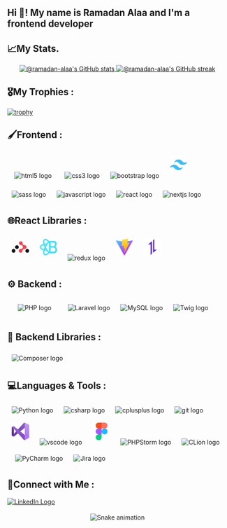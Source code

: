 <h2 align="left">Hi 👋! My name is Ramadan Alaa and I'm a frontend developer</h2>

## 📈My Stats.
<p align="center">
  <a href="https://github.com/ramadan-alaa?tab=repositories">
    <img src="https://github-readme-stats-one-bice.vercel.app/api?username=ramadan-alaa&theme=gotham&show_icons=true&count_private=true&hide_border=true&role=OWNER,ORGANIZATION_MEMBER,COLLABORATOR" width="48%" alt="@ramadan-alaa's GitHub stats"/>
  </a>
  <a href="https://github.com/ramadan-alaa?tab=stars">
    <img src="https://github-readme-streak-stats.herokuapp.com?user=ramadan-alaa&theme=gotham&hide_border=true&date_format=M%20j%5B%2C%20Y%5D" width="48%" alt="@ramadan-alaa's GitHub streak"/>
  </a>
</p>



## 🎖️My Trophies :
<p align="left">
  <a href="https://github.com/ramadan-alaa/github-profile-trophy">
    <img src="https://github-profile-trophy.vercel.app/?username=ramadan-alaa&theme=onedark" alt="trophy">
  </a>
</p>

## 🖌️Frontend :
<div align="left">
  <img src="https://cdn.jsdelivr.net/gh/devicons/devicon/icons/html5/html5-original.svg" height="30" alt="html5 logo" style="margin: 1rem; width: 40px; height: 40px;"/>
  <img src="https://cdn.jsdelivr.net/gh/devicons/devicon/icons/css3/css3-original.svg" height="30" alt="css3 logo" style="margin: 10px; width: 40px; height: 40px;"/>
  <img src="https://cdn.jsdelivr.net/gh/devicons/devicon/icons/bootstrap/bootstrap-original.svg" height="30" alt="bootstrap logo" style="margin: 10px; width: 40px; height: 40px;"/>
  <img src="https://raw.githubusercontent.com/devicons/devicon/v2.16.0/icons/tailwindcss/tailwindcss-original.svg" height="30" alt="tailwindcss logo" style="margin: 10px; width: 40px; height: 40px;"/>
  <img src="https://cdn.jsdelivr.net/gh/devicons/devicon/icons/sass/sass-original.svg" height="30" alt="sass logo" style="margin: 10px; width: 40px; height: 40px;"/>
  <img src="https://cdn.jsdelivr.net/gh/devicons/devicon/icons/javascript/javascript-original.svg" height="30" alt="javascript logo" style="margin: 10px; width: 40px; height: 40px;"/>
  <img src="https://cdn.jsdelivr.net/gh/devicons/devicon/icons/react/react-original.svg" height="30" alt="react logo" style="margin: 10px; width: 40px; height: 40px;"/>
  <img src="https://cdn.jsdelivr.net/gh/devicons/devicon/icons/nextjs/nextjs-original.svg" height="30" alt="nextjs logo" style="margin: 10px; width: 40px; height: 40px;"/>
</div>

## 🌐React Libraries :
<div align="left">
  <img src="https://raw.githubusercontent.com/devicons/devicon/v2.16.0/icons/reactrouter/reactrouter-original.svg" height="30" alt="react-router logo" style="margin: 10px; width: 40px; height: 40px;"/>
  <img src="https://raw.githubusercontent.com/devicons/devicon/v2.16.0/icons/reactbootstrap/reactbootstrap-original.svg" height="30" alt="react-bootstrap logo" style="margin: 10px; width: 40px; height: 40px;"/>
  <img src="https://cdn.jsdelivr.net/gh/devicons/devicon/icons/redux/redux-original.svg" height="30" alt="redux logo" style="margin: 10px; width: 40px; height: 40px;"/>
  <img src="https://raw.githubusercontent.com/devicons/devicon/v2.16.0/icons/vitejs/vitejs-original.svg" height="30" alt="vite logo" style="margin: 10px; width: 40px; height: 40px;"/>
  <img src="https://raw.githubusercontent.com/devicons/devicon/v2.16.0/icons/axios/axios-plain.svg" height="30" alt="axios logo" style="margin: 10px; width: 40px; height: 40px;"/>
</div>

## ⚙️ Backend :
<div align="left">
  <img src="https://cdn.jsdelivr.net/gh/devicons/devicon/icons/php/php-original.svg" height="30" alt="PHP logo" style="margin: 1rem; width: 40px; height: 40px;"/>
  <img src="https://cdn.jsdelivr.net/gh/devicons/devicon/icons/laravel/laravel-original.svg" height="30" alt="Laravel logo" style="margin: 10px; width: 40px; height: 40px;"/>
  <img src="https://cdn.jsdelivr.net/gh/devicons/devicon/icons/mysql/mysql-original.svg" height="30" alt="MySQL logo" style="margin: 10px; width: 40px; height: 40px;"/>
  <img src="https://www.drupal.org/files/issues/2023-06-12/twig_tweak_original-fs8.png" height="30" alt="Twig logo" style="margin: 10px; width: 40px; height: 40px;"/>
</div>

## 💾 Backend Libraries :
<div align="left">
    <img src="https://cdn.jsdelivr.net/gh/devicons/devicon/icons/composer/composer-original.svg" height="30" alt="Composer logo" style="margin: 10px; width: 40px; height: 40px;"/>
</div>

## 💻Languages & Tools :
<div align="left">
  <img src="https://cdn.jsdelivr.net/gh/devicons/devicon/icons/python/python-original.svg" height="30" alt="Python logo" style="margin: 10px; width: 40px; height: 40px;"/>
  <img src="https://cdn.jsdelivr.net/gh/devicons/devicon/icons/csharp/csharp-original.svg" height="30" alt="csharp logo" style="margin: 10px; width: 40px; height: 40px;"/>
  <img src="https://cdn.jsdelivr.net/gh/devicons/devicon/icons/cplusplus/cplusplus-original.svg" height="30" alt="cplusplus logo" style="margin: 10px; width: 40px; height: 40px;"/>
  <img src="https://cdn.jsdelivr.net/gh/devicons/devicon/icons/git/git-original.svg" height="30" alt="git logo" style="margin: 10px; width: 40px; height: 40px;"/>
  <img src="https://raw.githubusercontent.com/devicons/devicon/v2.16.0/icons/visualstudio/visualstudio-original.svg" height="30" alt="vs logo" style="margin: 10px; width: 40px; height: 40px;"/>
  <img src="https://cdn.jsdelivr.net/gh/devicons/devicon/icons/vscode/vscode-original.svg" height="30" alt="vscode logo" style="margin: 10px; width: 40px; height: 40px;"/>
  <img src="https://raw.githubusercontent.com/devicons/devicon/v2.16.0/icons/figma/figma-original.svg" height="30" alt="figma logo" style="margin: 10px; width: 40px; height: 40px;"/>
  <img src="https://cdn.jsdelivr.net/gh/devicons/devicon/icons/phpstorm/phpstorm-original.svg" height="30" alt="PHPStorm logo" style="margin: 10px; width: 40px; height: 40px;"/>
  <img src="https://cdn.jsdelivr.net/gh/devicons/devicon/icons/clion/clion-original.svg" height="30" alt="CLion logo" style="margin: 10px; width: 40px; height: 40px;"/>
  <img src="https://cdn.jsdelivr.net/gh/devicons/devicon/icons/pycharm/pycharm-original.svg" height="30" alt="PyCharm logo" style="margin: 10px; width: 40px; height: 40px;"/>
  <img src="https://cdn.jsdelivr.net/gh/devicons/devicon/icons/jira/jira-original.svg" height="30" alt="Jira logo" style="margin: 10px; width: 40px; height: 40px;"/>
</div>

## 🤵Connect with Me :
<div align="left">
  <a href="https://www.linkedin.com/in/ramadan-alaa-2b2530265/" target="_blank">
    <img src="https://img.shields.io/badge/LinkedIn-0077B5?style=for-the-badge&logo=linkedin&logoColor=white" height="35" alt="LinkedIn Logo" />
  </a>
</div>

<br clear="both">

<div align="center">
  <img align="center" src="https://raw.githubusercontent.com/ramadan-alaa/ramadan-alaa/output/snake.svg" alt="Snake animation" />
</div>
